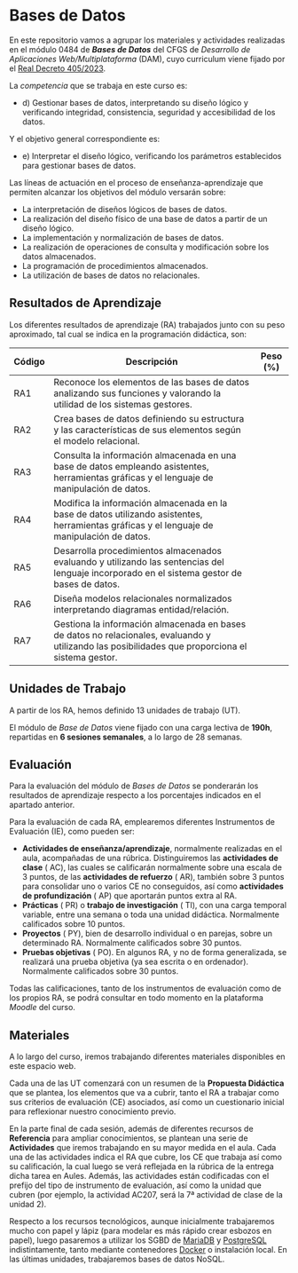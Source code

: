 # Bases de Datos

En este repositorio vamos a agrupar los materiales y actividades realizadas en el módulo 0484 de **_Bases de Datos_** del CFGS de _Desarrollo de Aplicaciones Web/Multiplataforma_ (DAM), cuyo curriculum viene fijado por el [Real Decreto 405/2023](https://www.boe.es/boe/dias/2023/06/03/pdfs/BOE-A-2023-13221.pdf).

La _competencia_ que se trabaja en este curso es:

- d) Gestionar bases de datos, interpretando su diseño lógico y verificando integridad, consistencia, seguridad y accesibilidad de los datos.

Y el objetivo general correspondiente es:

- e) Interpretar el diseño lógico, verificando los parámetros establecidos para gestionar bases de datos.

Las líneas de actuación en el proceso de enseñanza-aprendizaje que permiten alcanzar los objetivos del módulo versarán sobre:

- La interpretación de diseños lógicos de bases de datos.
- La realización del diseño físico de una base de datos a partir de un diseño lógico.
- La implementación y normalización de bases de datos.
- La realización de operaciones de consulta y modificación sobre los datos almacenados.
- La programación de procedimientos almacenados.
- La utilización de bases de datos no relacionales.

## Resultados de Aprendizaje

Los diferentes resultados de aprendizaje (RA) trabajados junto con su peso aproximado, tal cual se indica en la programación didáctica, son:

| Código | Descripción | Peso (%) |
| --- | --- | --- |
| RA1 | Reconoce los elementos de las bases de datos analizando sus funciones y valorando la utilidad de los sistemas gestores. |  |
| RA2 | Crea bases de datos definiendo su estructura y las características de sus elementos según el modelo relacional. |  |
| RA3 | Consulta la información almacenada en una base de datos empleando asistentes, herramientas gráficas y el lenguaje de manipulación de datos. |  |
| RA4 | Modifica la información almacenada en la base de datos utilizando asistentes, herramientas gráficas y el lenguaje de manipulación de datos. |  |
| RA5 | Desarrolla procedimientos almacenados evaluando y utilizando las sentencias del lenguaje incorporado en el sistema gestor de bases de datos. |  |
| RA6 | Diseña modelos relacionales normalizados interpretando diagramas entidad/relación. |  |
| RA7 | Gestiona la información almacenada en bases de datos no relacionales, evaluando y utilizando las posibilidades que proporciona el sistema gestor. |  |


## Unidades de Trabajo

A partir de los RA, hemos definido 13 unidades de trabajo (UT).

El módulo de _Base de Datos_ viene fijado con una carga lectiva de **190h**, repartidas en **6 sesiones semanales**, a lo largo de 28 semanas. 

<!-- Este curso se ha planificado sobre un total de 28 semanas, dejando las últimas 4 semanas para el desarrollo, por parte del alumnado, del programa formativo dual en la empresa. Estas 28 semanas hacen un total de 140h lectivas. -->

<!-- A continuación, en la siguiente tabla y a modo de mapa general, se muestran las diferentes UT y los RA que cubren, indicando la carga horaria empleada durante el presente curso en cada una de ellas: 

| Unidades de Trabajo | RA1 | RA2 | RA3 | RA4 | RA5 | RA6 | RA7 |
| --- | --- | --- | --- | --- | --- | --- | --- |
| [1\. Introducción a las bases de datos](https://jssdocente.github.io/bd2526d/01intro.html) | 9 |  |  |  |  |  |  |
| [2\. Diseño conceptual. Modelo Entidad/Relación](https://jssdocente.github.io/bd2526d/02er.html) |  |  |  |  |  | 12 |  |
| [3\. Diseño lógico: Modelo relacional](https://jssdocente.github.io/bd2526d/03mr.html) |  |  |  |  |  | 9 |  |
| [4\. Diseño lógico: Transformación de modelos](https://jssdocente.github.io/bd2526d/04mr-eer.html) |  |  |  |  |  | 13 |  |
| [5\. Modelo físico - SQL - DDL y DML](https://jssdocente.github.io/bd2526d/05ddl.html) |  | 6 |  | 5 |  |  |  |
| [6\. SQL: Selección de datos](https://jssdocente.github.io/bd2526d/06sql.html) |  |  | 11 |  |  |  |  |
| [7\. SQL: Agregaciones](https://jssdocente.github.io/bd2526d/07sql-group.html) |  | 2 | 8 |  |  |  |  |
| [8\. SQL: Subconsultas. Optimización](https://jssdocente.github.io/bd2526d/08sql-subquerys.html) |  | 1 | 11 | 1 |  |  |  |
| [9\. SQL: DCL y TCL](https://jssdocente.github.io/bd2526d/09dcl-tcl.html) |  | 2 |  | 5 |  |  |  |
| [10\. Programación en bases de datos](https://jssdocente.github.io/bd2526d/10plsql.html) |  |  |  |  | 10 |  |  |
| [11\. PL/SQL Avanzado](https://jssdocente.github.io/bd2526d/11triggers.html) |  |  |  |  | 14 |  |  |
| [12\. Bases de datos NoSQL](https://jssdocente.github.io/bd2526d/12nosql.html) / [_Redis_](https://jssdocente.github.io/bd2526d/12redis.html) | 2 |  |  |  |  |  | 8 |
| [13\. Bases de datos documentales. _MongoDB_](https://jssdocente.github.io/bd2526d/13mongodb.html) |  |  |  |  |  |  | 11 |
| **Total - 140h** <br/> **Porcentaje** | 11 <br/> 8% | 11 <br/> 8% | 30 <br/> 21% | 11 <br/> 8% | 24 <br/> 18% | 34 <br/> 24% | 19 <br/> 13% | -->


## Evaluación

Para la evaluación del módulo de _Bases de Datos_ se ponderarán los resultados de aprendizaje respecto a los porcentajes indicados en el apartado anterior.

Para la evaluación de cada RA, emplearemos diferentes Instrumentos de Evaluación (IE), como pueden ser:

- **Actividades de enseñanza/aprendizaje**, normalmente realizadas en el aula, acompañadas de una rúbrica. Distinguiremos las **actividades de clase** ( AC), las cuales se calificarán normalmente sobre una escala de 3 puntos, de las **actividades de refuerzo** ( AR), también sobre 3 puntos para consolidar uno o varios CE no conseguidos, así como **actividades de profundización** ( AP) que aportarán puntos extra al RA.
- **Prácticas** ( PR) o **trabajo de investigación** ( TI), con una carga temporal variable, entre una semana o toda una unidad didáctica. Normalmente calificados sobre 10 puntos.
- **Proyectos** ( PY), bien de desarrollo individual o en parejas, sobre un determinado RA. Normalmente calificados sobre 30 puntos.
- **Pruebas objetivas** ( PO). En algunos RA, y no de forma generalizada, se realizará una prueba objetiva (ya sea escrita o en ordenador). Normalmente calificados sobre 30 puntos.

<!-- Para calcular la calificación de cada resultado de aprendizaje, se realizará la media ponderada simple de los diferentes instrumentos de evaluación empleados en dicho RA. Para comprobar que se han cubierto todos los criterios de evaluación, puedes consultar la página de [validación](https://aitor-medrano.github.io/bd/validacion.html). -->

Todas las calificaciones, tanto de los instrumentos de evaluación como de los propios RA, se podrá consultar en todo momento en la plataforma _Moodle_ del curso.

## Materiales

A lo largo del curso, iremos trabajando diferentes materiales disponibles en este espacio web.

Cada una de las UT comenzará con un resumen de la **Propuesta Didáctica** que se plantea, los elementos que va a cubrir, tanto el RA a trabajar como sus criterios de evaluación (CE) asociados, así como un cuestionario inicial para reflexionar nuestro conocimiento previo.

En la parte final de cada sesión, además de diferentes recursos de **Referencia** para ampliar conocimientos, se plantean una serie de **Actividades** que iremos trabajando en su mayor medida en el aula. Cada una de las actividades indica el RA que cubre, los CE que trabaja así como su calificación, la cual luego se verá reflejada en la rúbrica de la entrega dicha tarea en Aules. Además, las actividades están codificadas con el prefijo del tipo de instrumento de evaluación, así como la unidad que cubren (por ejemplo, la actividad AC207, será la 7ª actividad de clase de la unidad 2).

Respecto a los recursos tecnológicos, aunque inicialmente trabajaremos mucho con papel y lápiz (para modelar es más rápido crear esbozos en papel), luego pasaremos a utilizar los SGBD de [MariaDB](https://mariadb.org/) y [PostgreSQL](https://www.postgresql.org/) indistintamente, tanto mediante contenedores [Docker](https://www.docker.com/) o instalación local. En las últimas unidades, trabajaremos bases de datos NoSQL.